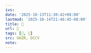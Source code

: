 ```yaml
---
ivs:
date: '2025-10-13T11:30:42+08:00'
lastmod: '2025-10-14T21:46:45-08:00'
title: 󰦵
url: 󰦵
tags: [𥦊, 𥧚]
src: GHZR, DCCV
note:
---
```

